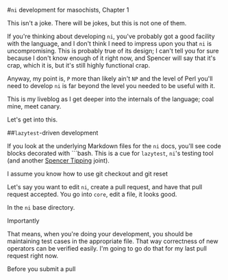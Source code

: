#`ni` development for masochists, Chapter 1

This isn't a joke. There will be jokes, but this is not one of them.

If you're thinking about developing `ni`, you've probably got a good facility with the language, and I don't think I need to impress upon you that `ni` is uncompromising. This is probably true of its design; I can't tell you for sure because I don't know enough of it right now, and Spencer will say that it's crap, which it is, but it's still highly functional crap.

Anyway, my point is, `P` more than likely ain't `NP`  and the level of Perl you'll need to develop `ni` is far beyond the level you needed to be useful with it. 

This is my liveblog as I get deeper into the internals of the language; coal mine, meet canary.

Let's get into this.

##`lazytest`-driven development

If you look at the underlying Markdown files for the `ni` docs, you'll see code blocks decorated with \`\`\`bash. This is a cue for `lazytest`, `ni`'s testing tool (and another [Spencer Tipping](https://github.com/spencertipping/lazytest) joint).

I assume you know how to use git checkout and git reset

Let's say you want to edit `ni`, create a pull request, and have that pull request accepted. You go into `core`, edit a file, it looks good.

In the `ni` base directory.

Importantly

That means, when you're doing your development, you should be maintaining test cases in the appropriate file. That way correctness of new operators can be verified easily. I'm going to go do that for my last pull request right now.


Before you submit a pull

